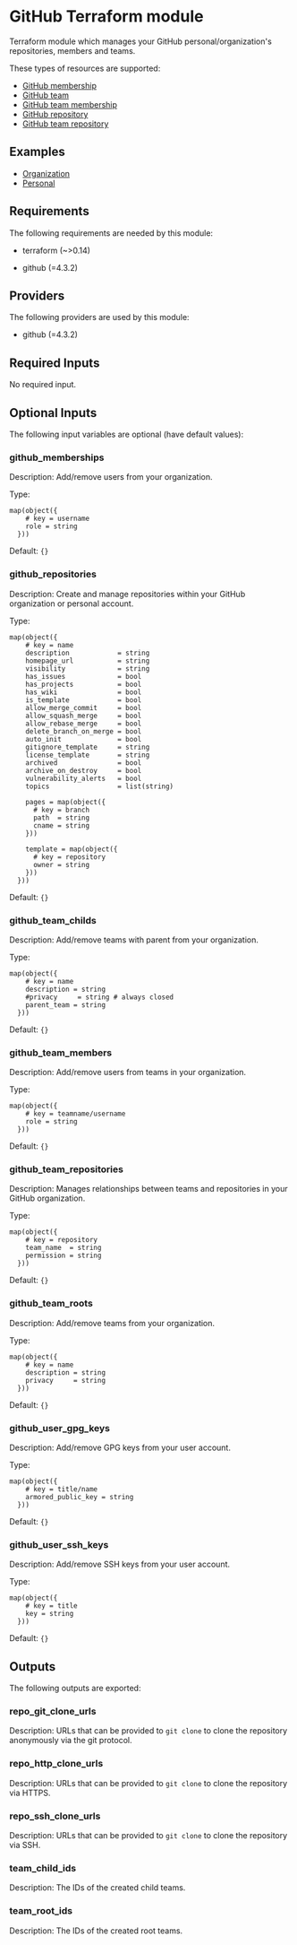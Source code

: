 [//]: # ( vim: set ft=markdown : )
# GitHub Terraform module

Terraform module which manages your GitHub personal/organization's repositories, members and teams.

These types of resources are supported:

 * [GitHub membership](https://registry.terraform.io/providers/integrations/github/4.3.0/docs/resources/membership)
 * [GitHub team](https://registry.terraform.io/providers/integrations/github/4.3.0/docs/resources/team)
 * [GitHub team membership](https://registry.terraform.io/providers/integrations/github/4.3.0/docs/resources/team_membership)
 * [GitHub repository](https://registry.terraform.io/providers/integrations/github/4.3.0/docs/resources/repository)
 * [GitHub team repository](https://registry.terraform.io/providers/integrations/github/4.3.0/docs/resources/team_repository)

## Examples

 * [Organization](https://github.com/sh0shin/terraform-module-github/tree/master/examples/organization/main.tf)
 * [Personal](https://github.com/sh0shin/terraform-module-github/blob/master/examples/personal/main.tf)

## Requirements

The following requirements are needed by this module:

- terraform (~>0.14)

- github (=4.3.2)

## Providers

The following providers are used by this module:

- github (=4.3.2)

## Required Inputs

No required input.

## Optional Inputs

The following input variables are optional (have default values):

### github_memberships

Description: Add/remove users from your organization.

Type:

```hcl
map(object({
    # key = username
    role = string
  }))
```

Default: `{}`

### github_repositories

Description: Create and manage repositories within your GitHub organization or personal account.

Type:

```hcl
map(object({
    # key = name
    description            = string
    homepage_url           = string
    visibility             = string
    has_issues             = bool
    has_projects           = bool
    has_wiki               = bool
    is_template            = bool
    allow_merge_commit     = bool
    allow_squash_merge     = bool
    allow_rebase_merge     = bool
    delete_branch_on_merge = bool
    auto_init              = bool
    gitignore_template     = string
    license_template       = string
    archived               = bool
    archive_on_destroy     = bool
    vulnerability_alerts   = bool
    topics                 = list(string)

    pages = map(object({
      # key = branch
      path  = string
      cname = string
    }))

    template = map(object({
      # key = repository
      owner = string
    }))
  }))
```

Default: `{}`

### github_team_childs

Description: Add/remove teams with parent from your organization.

Type:

```hcl
map(object({
    # key = name
    description = string
    #privacy     = string # always closed
    parent_team = string
  }))
```

Default: `{}`

### github_team_members

Description: Add/remove users from teams in your organization.

Type:

```hcl
map(object({
    # key = teamname/username
    role = string
  }))
```

Default: `{}`

### github_team_repositories

Description: Manages relationships between teams and repositories in your GitHub organization.

Type:

```hcl
map(object({
    # key = repository
    team_name  = string
    permission = string
  }))
```

Default: `{}`

### github_team_roots

Description: Add/remove teams from your organization.

Type:

```hcl
map(object({
    # key = name
    description = string
    privacy     = string
  }))
```

Default: `{}`

### github_user_gpg_keys

Description: Add/remove GPG keys from your user account.

Type:

```hcl
map(object({
    # key = title/name
    armored_public_key = string
  }))
```

Default: `{}`

### github_user_ssh_keys

Description: Add/remove SSH keys from your user account.

Type:

```hcl
map(object({
    # key = title
    key = string
  }))
```

Default: `{}`

## Outputs

The following outputs are exported:

### repo_git_clone_urls

Description: URLs that can be provided to `git clone` to clone the repository anonymously via the git protocol.

### repo_http_clone_urls

Description: URLs that can be provided to `git clone` to clone the repository via HTTPS.

### repo_ssh_clone_urls

Description: URLs that can be provided to `git clone` to clone the repository via SSH.

### team_child_ids

Description: The IDs of the created child teams.

### team_root_ids

Description: The IDs of the created root teams.

